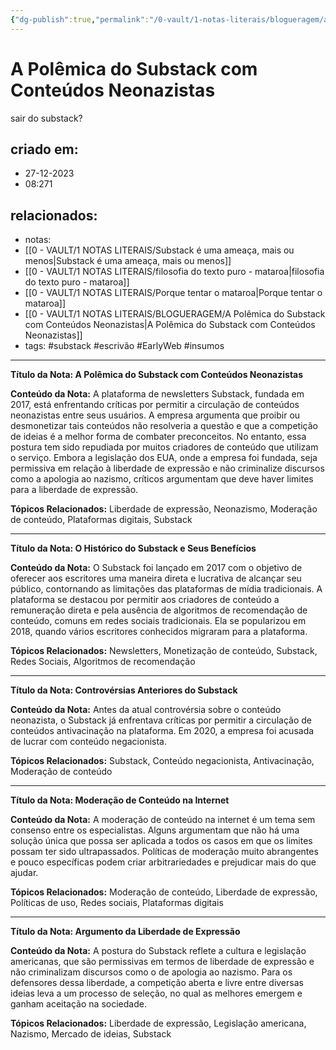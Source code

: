 ```yaml
---
{"dg-publish":true,"permalink":"/0-vault/1-notas-literais/blogueragem/a-polemica-do-substack-com-conteudos-neonazistas/","tags":["substack","escrivão","EarlyWeb","insumos"],"dgHomeLink":true,"dgShowLocalGraph":true,"dgShowFileTree":true,"dgEnableSearch":true}
---
```


# A Polêmica do Substack com Conteúdos Neonazistas
sair do substack?

## criado em: 
- 27-12-2023
- 08:271
## relacionados:
- notas: 
- [[0 - VAULT/1 NOTAS LITERAIS/Substack é uma ameaça, mais ou menos\|Substack é uma ameaça, mais ou menos]]
- [[0 - VAULT/1 NOTAS LITERAIS/filosofia do texto puro - mataroa\|filosofia do texto puro - mataroa]]
- [[0 - VAULT/1 NOTAS LITERAIS/Porque tentar o mataroa\|Porque tentar o mataroa]]
- [[0 - VAULT/1 NOTAS LITERAIS/BLOGUERAGEM/A Polêmica do Substack com Conteúdos Neonazistas\|A Polêmica do Substack com Conteúdos Neonazistas]]
- tags: #substack #escrivão #EarlyWeb #insumos 
---
**Título da Nota: A Polêmica do Substack com Conteúdos Neonazistas**

**Conteúdo da Nota:**
A plataforma de newsletters Substack, fundada em 2017, está enfrentando críticas por permitir a circulação de conteúdos neonazistas entre seus usuários. A empresa argumenta que proibir ou desmonetizar tais conteúdos não resolveria a questão e que a competição de ideias é a melhor forma de combater preconceitos. No entanto, essa postura tem sido repudiada por muitos criadores de conteúdo que utilizam o serviço. Embora a legislação dos EUA, onde a empresa foi fundada, seja permissiva em relação à liberdade de expressão e não criminalize discursos como a apologia ao nazismo, críticos argumentam que deve haver limites para a liberdade de expressão.

**Tópicos Relacionados:**
Liberdade de expressão, Neonazismo, Moderação de conteúdo, Plataformas digitais, Substack

---

**Título da Nota: O Histórico do Substack e Seus Benefícios**

**Conteúdo da Nota:**
O Substack foi lançado em 2017 com o objetivo de oferecer aos escritores uma maneira direta e lucrativa de alcançar seu público, contornando as limitações das plataformas de mídia tradicionais. A plataforma se destacou por permitir aos criadores de conteúdo a remuneração direta e pela ausência de algoritmos de recomendação de conteúdo, comuns em redes sociais tradicionais. Ela se popularizou em 2018, quando vários escritores conhecidos migraram para a plataforma.

**Tópicos Relacionados:**
Newsletters, Monetização de conteúdo, Substack, Redes Sociais, Algoritmos de recomendação

---

**Título da Nota: Controvérsias Anteriores do Substack**

**Conteúdo da Nota:**
Antes da atual controvérsia sobre o conteúdo neonazista, o Substack já enfrentava críticas por permitir a circulação de conteúdos antivacinação na plataforma. Em 2020, a empresa foi acusada de lucrar com conteúdo negacionista.

**Tópicos Relacionados:**
Substack, Conteúdo negacionista, Antivacinação, Moderação de conteúdo

---

**Título da Nota: Moderação de Conteúdo na Internet**

**Conteúdo da Nota:**
A moderação de conteúdo na internet é um tema sem consenso entre os especialistas. Alguns argumentam que não há uma solução única que possa ser aplicada a todos os casos em que os limites possam ter sido ultrapassados. Políticas de moderação muito abrangentes e pouco específicas podem criar arbitrariedades e prejudicar mais do que ajudar.

**Tópicos Relacionados:**
Moderação de conteúdo, Liberdade de expressão, Políticas de uso, Redes sociais, Plataformas digitais

---

**Título da Nota: Argumento da Liberdade de Expressão**

**Conteúdo da Nota:**
A postura do Substack reflete a cultura e legislação americanas, que são permissivas em termos de liberdade de expressão e não criminalizam discursos como o de apologia ao nazismo. Para os defensores dessa liberdade, a competição aberta e livre entre diversas ideias leva a um processo de seleção, no qual as melhores emergem e ganham aceitação na sociedade.

**Tópicos Relacionados:**
Liberdade de expressão, Legislação americana, Nazismo, Mercado de ideias, Substack
